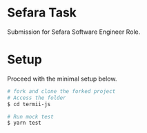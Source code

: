 # Sefara Task
Submission for Sefara Software Engineer Role.

# Setup
Proceed with the minimal setup below.
<br>
```bash
# fork and clone the forked project
# Access the folder
$ cd termii-js

# Run mock test
$ yarn test
```